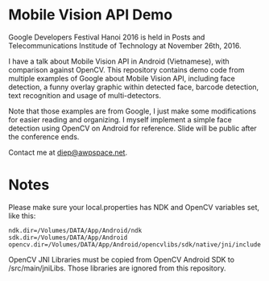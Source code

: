 # Mobile Vision API Demo
Google Developers Festival Hanoi 2016 is held in Posts and Telecommunications Institude of Technology at November 26th, 2016.

I have a talk about Mobile Vision API in Android (Vietnamese), with comparison against OpenCV. This repository contains demo code from multiple examples of Google about Mobile Vision API, including face detection, a funny overlay graphic within detected face, barcode detection, text recognition and usage of multi-detectors. 

Note that those examples are from Google, I just make some modifications for easier reading and organizing. I myself implement a simple face detection using OpenCV on Android for reference. Slide will be public after the conference ends.

Contact me at diep@awpspace.net.

# Notes
Please make sure your local.properties has NDK and OpenCV variables set, like this:
```
ndk.dir=/Volumes/DATA/App/Android/ndk
sdk.dir=/Volumes/DATA/App/Android
opencv.dir=/Volumes/DATA/App/Android/opencvlibs/sdk/native/jni/include
```
OpenCV JNI Libraries must be copied from OpenCV Android SDK to /src/main/jniLibs. Those libraries are ignored from this repository.
